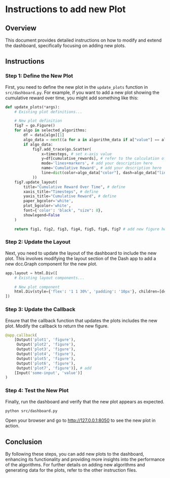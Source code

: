# Instructions to add new Plot

## Overview
This document provides detailed instructions on how to modify and extend the dashboard, specifically focusing on adding new plots.

## Instructions

### Step 1: Define the New Plot
First, you need to define the new plot in the `update_plots` function in `src/dashboard.py`. For example, if you want to add a new plot showing the cumulative reward over time, you might add something like this:

```python
def update_plots(*args):
    # Existing plot definitions...

    # New plot definition
    fig7 = go.Figure()
    for algo in selected_algorithms:
        df = data[algo][1]
        algo_data = next((a for a in algorithm_data if a["value"] == algo), None)
        if algo_data: 
            fig7.add_trace(go.Scatter(
                x=timesteps, # set x-axis value
                y=df[cumulative_rewards], # refer to the calculation of the cumulative reward that you've added to the data e.g. in `/src/calculations_for_dashboard`
                mode='lines+markers', # add your description here
                name='Cumulative Reward', # add your description here
                line=dict(color=algo_data["color"], dash=algo_data["line_style"]) 
            ))
    fig7.update_layout(
        title="Cumulative Reward Over Time", # define
        xaxis_title="Timesteps", # define
        yaxis_title="Cumulative Reward", # define
        paper_bgcolor='white',
        plot_bgcolor='white',
        font={'color': 'black', "size": 8},
        showlegend=False
    )

    return fig1, fig2, fig3, fig4, fig5, fig6, fig7 # add new figure here
```

### Step 2: Update the Layout
Next, you need to update the layout of the dashboard to include the new plot. This involves modifying the layout section of the Dash app to add a new dcc.Graph component for the new plot.

```python
app.layout = html.Div([
    # Existing layout components...

    # New plot component
    html.Div(style={'flex': '1 1 30%', 'padding': '10px'}, children=[dcc.Graph(id='plot7')]) # add
])
```

### Step 3: Update the Callback
Ensure that the callback function that updates the plots includes the new plot. Modify the callback to return the new figure.

```python
@app.callback(
    [Output('plot1', 'figure'),
     Output('plot2', 'figure'),
     Output('plot3', 'figure'),
     Output('plot4', 'figure'),
     Output('plot5', 'figure'),
     Output('plot6', 'figure'),
     Output('plot7', 'figure')], # add
    [Input('some-input', 'value')]
)
```

### Step 4: Test the New Plot
Finally, run the dashboard and verify that the new plot appears as expected.

```bash
python src/dashboard.py
```

Open your browser and go to http://127.0.0.1:8050 to see the new plot in action.

## Conclusion
By following these steps, you can add new plots to the dashboard, enhancing its functionality and providing more insights into the performance of the algorithms. For further details on adding new algorithms and generating data for the plots, refer to the other instruction files.